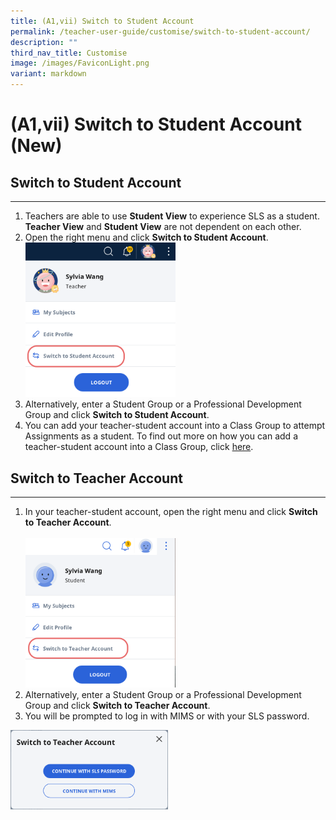 ```yaml
---
title: (A1,vii) Switch to Student Account
permalink: /teacher-user-guide/customise/switch-to-student-account/
description: ""
third_nav_title: Customise
image: /images/FaviconLight.png
variant: markdown
---
```

<h1>(A1,vii) Switch to Student Account (New)</h1>
<h2>Switch to Student Account</h2>
<hr>
<ol>
  <li>Teachers are able to use <strong>Student View</strong> to experience SLS as a student. <strong>Teacher View</strong> and <strong>Student View</strong> are not dependent on each other.</li>
  <li>Open the right menu and click <strong>Switch to Student Account</strong>.</li>
	<img alt="Switch to Student Account" style="width: 50%;" src="/images/2Teacher/Cu-TeacherStudent.png">  
<li>Alternatively, enter a Student Group or a Professional Development Group and click <strong>Switch to Student Account</strong>.</li>
  <li>You can add your teacher-student account into a Class Group to attempt Assignments as a student. To find out more on how you can add a teacher-student account into a Class Group, click <a target="_blank" href="/teacher-user-guide/organise/add-teachers-as-students-to-a-class-group/">here</a>.</li>
</ol>
<h2>Switch to Teacher Account</h2>
<hr>
<ol><li>In your teacher-student account, open the right menu and click <strong>Switch to Teacher Account</strong>.</li>
<br>
<img alt="Switch to Student Account" style="width: 50%;" src="/images/2Teacher/Cu-TeacherStudent1.png">
<br> 
<li>Alternatively, enter a Student Group or a Professional Development Group and click <strong>Switch to Teacher Account</strong>.</li>
<li>You will be prompted to log in with MIMS or with your SLS password.</li>
</ol>
<img alt="Switch to Student Account" style="width: 50%;" src="/images/2Teacher/Cu-TeacherStudent2.png">